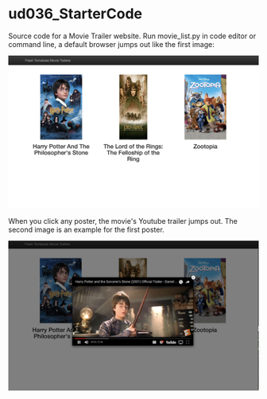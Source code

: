 # ud036_StarterCode
Source code for a Movie Trailer website.
Run movie_list.py in code editor or command line, a default browser jumps out like the first image: 

![alt text](https://github.com/IreneZhou0129/movie_trailer/blob/master/main.png)

When you click any poster, the movie's Youtube trailer jumps out. The second image is an example for the first poster. 

![alt text](https://github.com/IreneZhou0129/movie_trailer/blob/master/harry.png)
